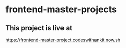 # frontend-master-projects

## This project is live at 
https://frontend-master-project.codeswithankit.now.sh
